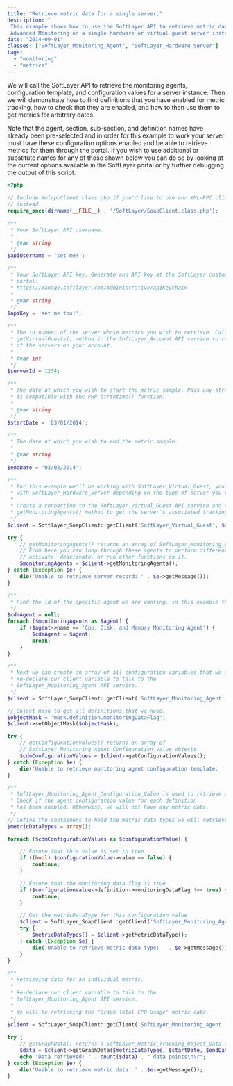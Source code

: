 ```yaml
---
title: "Retrieve metric data for a single server."
description: "
 This example shows how to use the SoftLayer API to retrieve metric data for
 Advanced Monitoring on a single hardware or virtual guest server instance."
date: "2014-09-01"
classes: ["SoftLayer_Monitoring_Agent", "SoftLayer_Hardware_Server"]
tags:
  - "monitoring"
  - "metrics"
---
```

We will call the SoftLayer API to retrieve the monitoring agents,
 configuration template, and configuration values for a server instance.
 Then we will demonstrate how to find definitions that you have enabled for
 metric tracking, how to check that they are enabled, and how to then use them
 to get metrics for arbitrary dates.

 Note that the agent, section, sub-section, and definition names have already been
 pre-selected and in order for this example to work your server must have these
 configuration options enabled and be able to retrieve metrics for them through
the portal. If you wish to use additional or substitute names for any of those
shown below you can do so by looking at the current options available in the
 SoftLayer portal or by further debugging the output of this script.
```php
<?php
 
// Include XmlrpcClient.class.php if you'd like to use our XML-RPC client
// instead.
require_once(dirname(__FILE__) . '/SoftLayer/SoapClient.class.php');

/**
 * Your SoftLayer API username.
 *
 * @var string
 */
$apiUsername = 'set me!';

/**
 * Your SoftLayer API key. Generate and API key at the SoftLayer customer
 * portal:
 * https://manage.softlayer.com/Administrative/apiKeychain
 *
 * @var string
 */
$apiKey = 'set me too!';

/**
 * The id number of the server whose metrics you wish to retrieve. Call the
 * getVirtualGuests() method in the SoftLayer_Account API service to retrieve a list
 * of the servers on your account.
 *
 * @var int
 */
$serverId = 1234;

/**
 * The date at which you wish to start the metric sample. Pass any string that
 * is compatible with the PHP strtotime() function.
 *
 * @var string
 */
$startDate = '03/01/2014';

/**
 * The date at which you wish to end the metric sample.
 *
 * @var string
 */
$endDate = '03/02/2014';

/**
 * For this example we'll be working with SoftLayer_Virtual_Guest, you can also work
 * with SoftLayer_Hardware_Server depending on the type of server you're interacting with.
 *
 * Create a connection to the SoftLayer_Virtual_Guest API service and call the
 * getMonitoringAgents() method to get the server's associated tracking object record.
 */
$client = Softlayer_SoapClient::getClient('SoftLayer_Virtual_Guest', $serverId, $apiUsername, $apiKey);

try {
    // getMonitoringAgents() returns an array of SoftLayer_Monitoring_Agent objects.
    // From here you can loop through these agents to perform different functions such as get graphs,
    // activate, deactivate, or run other functions on it.
    $monitoringAgents = $client->getMonitoringAgents();
} catch (Exception $e) {
    die('Unable to retrieve server record: ' . $e->getMessage());
}

/**
 * Find the id of the specific agent we are wanting, in this example the "Cpu, Disk, and Memory" monitoring agent.
 */
$cdmAgent = null;
foreach ($monitoringAgents as $agent) {
    if ($agent->name == 'Cpu, Disk, and Memory Monitoring Agent') {
        $cdmAgent = $agent;
        break;
    }
}

/**
 * Next we can create an array of all configuration variables that we are able to track.
 * Re-declare our client variable to talk to the
 * SoftLayer_Monitoring_Agent API service.
 */
$client = SoftLayer_SoapClient::getClient('SoftLayer_Monitoring_Agent', $cdmAgent->id, $apiUsername, $apiKey);

// Object mask to get all definitions that we need.
$objectMask = 'mask.definition.monitoringDataFlag';
$client->setObjectMask($objectMask);

try {
    // getConfigurationValues() returns an array of
    // SoftLayer_Monitoring_Agent_Configuration_Value objects.
    $cdmConfigurationValues = $client->getConfigurationValues();
} catch (Exception $e) {
    die('Unable to retrieve monitoring agent configuration template: ' . $e->getMessage());
}

/**
 * SoftLayer_Monitoring_Agent_Configuration_Value is used to retrieve metric data types.
 * Check if the agent configuration value for each definition
 * has been enabled. Otherwise, we will not have any metric data.
 */
// Define the containers to hold the metric data types we will retrieve
$metricDataTypes = array();

foreach ($cdmConfigurationValues as $configurationValue) {

    // Ensure that this value is set to true
    if ((bool) $configurationValue->value == false) {
        continue;
    }

    // Ensure that the monitoring data flag is true
    if ($configurationValue->definition->monitoringDataFlag !== true) {
        continue;
    }

    // Get the metricDataType for this configuration value
    $client = SoftLayer_SoapClient::getClient('SoftLayer_Monitoring_Agent_Configuration_Value', $configurationValue->id, $apiUsername, $apiKey);
    try {
        $metricDataTypes[] = $client->getMetricDataType();
    } catch (Exception $e) {
        die('Unable to retrieve metric data type: ' . $e->getMessage());
    }
}

/**
 * Retrieving data for an individual metric.
 *
 * Re-declare our client variable to talk to the
 * SoftLayer_Monitoring_Agent API service.
 *
 * We will be retrieving the "Graph Total CPU Usage" metric data.
 */
$client = SoftLayer_SoapClient::getClient('SoftLayer_Monitoring_Agent', $cdmAgent->id, $apiUsername, $apiKey);

try {
    // getGraphData() returns a SoftLayer_Metric_Tracking_Object_Data object.
    $data = $client->getGraphData($metricDataTypes, $startDate, $endDate);
    echo "Data retrieved! " . count($data) . " data points\n\r";
} catch (Exception $e) {
    die('Unable to retrieve metric data: ' . $e->getMessage());
}
```
